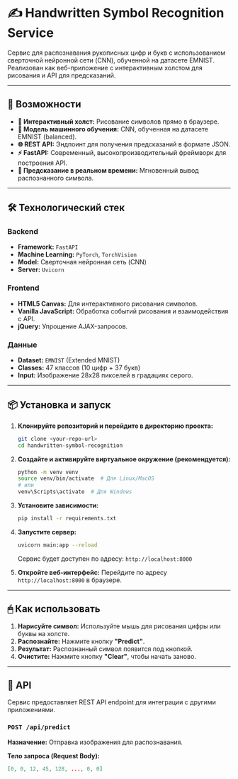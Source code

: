 # ✍️ Handwritten Symbol Recognition Service

Сервис для распознавания рукописных цифр и букв с использованием сверточной нейронной сети (CNN), обученной на датасете EMNIST. Реализован как веб-приложение с интерактивным холстом для рисования и API для предсказаний.

---

## 🚀 Возможности

*   **🎨 Интерактивный холст:** Рисование символов прямо в браузере.
*   **🧠 Модель машинного обучения:** CNN, обученная на датасете EMNIST (balanced).
*   **🌐 REST API:** Эндпоинт для получения предсказаний в формате JSON.
*   **⚡ FastAPI:** Современный, высокопроизводительный фреймворк для построения API.
*   **🔮 Предсказание в реальном времени:** Мгновенный вывод распознанного символа.

---

## 🛠 Технологический стек

### Backend
*   **Framework:** `FastAPI`
*   **Machine Learning:** `PyTorch`, `TorchVision`
*   **Model:** Сверточная нейронная сеть (CNN)
*   **Server:** `Uvicorn`

### Frontend
*   **HTML5 Canvas:** Для интерактивного рисования символов.
*   **Vanilla JavaScript:** Обработка событий рисования и взаимодействия с API.
*   **jQuery:** Упрощение AJAX-запросов.

### Данные
*   **Dataset:** `EMNIST` (Extended MNIST)
*   **Classes:** 47 классов (10 цифр + 37 букв)
*   **Input:** Изображение 28x28 пикселей в градациях серого.

---

## 📦 Установка и запуск

1.  **Клонируйте репозиторий и перейдите в директорию проекта:**
    ```bash
    git clone <your-repo-url>
    cd handwritten-symbol-recognition
    ```

2.  **Создайте и активируйте виртуальное окружение (рекомендуется):**
    ```bash
    python -m venv venv
    source venv/bin/activate  # Для Linux/MacOS
    # или
    venv\Scripts\activate  # Для Windows
    ```

3.  **Установите зависимости:**
    ```bash
    pip install -r requirements.txt
    ```

4.  **Запустите сервер:**
    ```bash
    uvicorn main:app --reload
    ```
    Сервис будет доступен по адресу: `http://localhost:8000`

5.  **Откройте веб-интерфейс:**
    Перейдите по адресу `http://localhost:8000` в браузере.

---

## 🖱 Как использовать

1.  **Нарисуйте символ:** Используйте мышь для рисования цифры или буквы на холсте.
2.  **Распознайте:** Нажмите кнопку **"Predict"**.
3.  **Результат:** Распознанный символ появится под кнопкой.
4.  **Очистите:** Нажмите кнопку **"Clear"**, чтобы начать заново.

---

## 🤖 API

Сервис предоставляет REST API endpoint для интеграции с другими приложениями.

### `POST /api/predict`

**Назначение:** Отправка изображения для распознавания.

**Тело запроса (Request Body):**
```json
[0, 0, 12, 45, 128, ..., 0, 0]
